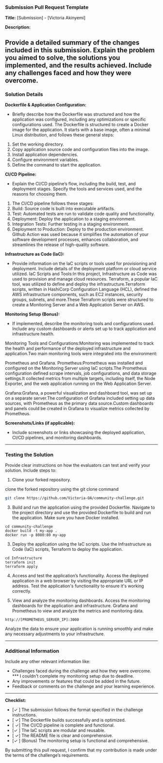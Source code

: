 ### Submission Pull Request Template

**Title:** [Submission] - [Victoria Akinyemi]

**Description:**

Provide a detailed summary of the changes included in this submission. Explain the problem you aimed to solve, the solutions you implemented, and the results achieved. Include any challenges faced and how they were overcome.
---

### Solution Details

**Dockerfile & Application Configuration:**
- Briefly describe how the Dockerfile was structured and how the application was configured, including any optimizations or specific configurations used.
The Dockerfile is structured to create a Docker image for the application. It starts with a base image, often a minimal Linux distribution, and follows these general steps:
1. Set the working directory.
2. Copy application source code and configuration files into the image.
3. Install application dependencies.
4. Configure environment variables.
5. Define the command to start the application.

**CI/CD Pipeline:**
- Explain the CI/CD pipeline’s flow, including the build, test, and deployment stages. Specify the tools and services used, and the reasons for choosing them.
1. The CI/CD pipeline follows these stages:
2. Build: Source code is built into executable artifacts.
3. Test: Automated tests are run to validate code quality and functionality.
4. Deployment: Deploy the application to a staging environment.
5. Integration Tests: Further testing in a staging environment.
6. Deployment to Production: Deploy to the production environment.
Github Action was used because it simplifies the automation of your software development processes, enhances collaboration, and streamlines the release of high-quality software.

**Infrastructure as Code (IaC):**
- Provide information on the IaC scripts or tools used for provisioning and deployment. Include details of the deployment platform or cloud service utilized.
IaC Scripts and Tools:In this project, Infrastructure as Code was used to provision and manage cloud resources. Terraform, a popular IaC tool, was utilized to define and deploy the infrastructure.Terraform scripts, written in HashiCorp Configuration Language (HCL), defined the AWS infrastructure components, such as EC2 instances, security groups, subnets, and more.These Terraform scripts were structured to create a Monitoring Server and a Web Application Server on AWS.

**Monitoring Setup (Bonus):**
- If implemented, describe the monitoring tools and configurations used. Include any custom dashboards or alerts set up to track application and infrastructure health.

Monitoring Tools and Configurations:Monitoring was implemented to track the health and performance of the deployed infrastructure and application.Two main monitoring tools were integrated into the environment:

Prometheus and Grafana.
Prometheus:Prometheus was installed and configured on the Monitoring Server using IaC scripts.The Prometheus configuration defined scrape intervals, job configurations, and data storage settings.It collected metrics from multiple targets, including itself, the Node Exporter, and the web application running on the Web Application Server.

Grafana:Grafana, a powerful visualization and dashboard tool, was set up on a separate server.The configuration of Grafana included setting up data sources, with Prometheus as the primary data source.Custom dashboards and panels could be created in Grafana to visualize metrics collected by Prometheus.

**Screenshots/Links (if applicable):**
- Include screenshots or links showcasing the deployed application, CI/CD pipelines, and monitoring dashboards.

---

### Testing the Solution

Provide clear instructions on how the evaluators can test and verify your solution. Include steps to:

1. Clone your forked repository.

clone the forked repository using the git clone command
  
   ```bash
   git clone https://github.com/Victoria-OA/community-challenge.git
   ```
3. Build and run the application using the provided Dockerfile.
  Navigate to the project directory and use the provided Dockerfile to build and run the application. Make sure you have Docker installed.
```
cd community-challenge 
docker build -t my-app .
docker run -p 8080:80 my-app
```

3. Deploy the application using the IaC scripts.
    Use the Infrastructure as Code (IaC) scripts, Terraform to deploy the application.
```
cd Infrastructure 
terraform init
terraform apply
```
4. Access and test the application’s functionality.
Access the deployed application in a web browser by visiting the appropriate URL or IP address. Test the application's functionality to ensure it's working correctly.

5. View and analyze the monitoring dashboards.
Access the monitoring dashboards for the application and infrastructure. Grafana and Prometheus to view and analyze the metrics and monitoring data.

```
http://[PROMETHEUS_SERVER_IP]:3000
```
Analyze the data to ensure your application is running smoothly and make any necessary adjustments to your infrastructure.

---

### Additional Information

Include any other relevant information like:
- Challenges faced during the challenge and how they were overcome.
     *** I couldn't complete my monitoring setup due to deadline.
- Any improvements or features that could be added in the future.
- Feedback or comments on the challenge and your learning experience.

---

**Checklist:**
- [✓ ] The submission follows the format specified in the challenge instructions.
- [ ✓] The Dockerfile builds successfully and is optimized.
- [ ✓] The CI/CD pipeline is complete and functional.
- [✓ ] The IaC scripts are modular and reusable.
- [ ✓] The README file is clear and comprehensive.
- [✓ ] (Bonus) The monitoring setup is functional and comprehensive.

By submitting this pull request, I confirm that my contribution is made under the terms of the challenge’s requirements.
